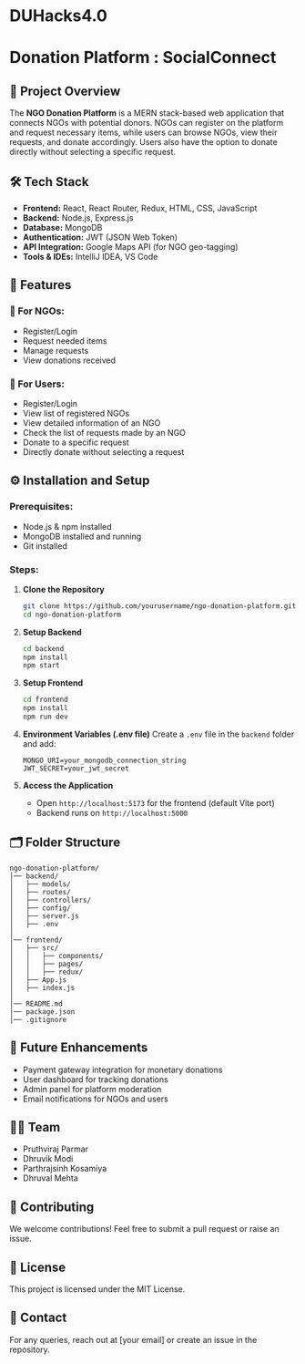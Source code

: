 # DUHacks4.0
# Donation Platform : SocialConnect

## 📌 Project Overview
The **NGO Donation Platform** is a MERN stack-based web application that connects NGOs with potential donors. NGOs can register on the platform and request necessary items, while users can browse NGOs, view their requests, and donate accordingly. Users also have the option to donate directly without selecting a specific request.

## 🛠 Tech Stack
- **Frontend:** React, React Router, Redux, HTML, CSS, JavaScript
- **Backend:** Node.js, Express.js
- **Database:** MongoDB
- **Authentication:** JWT (JSON Web Token)
- **API Integration:** Google Maps API (for NGO geo-tagging)
- **Tools & IDEs:** IntelliJ IDEA, VS Code

## 🚀 Features
### 🔹 For NGOs:
- Register/Login
- Request needed items
- Manage requests
- View donations received

### 🔹 For Users:
- Register/Login
- View list of registered NGOs
- View detailed information of an NGO
- Check the list of requests made by an NGO
- Donate to a specific request
- Directly donate without selecting a request

## ⚙️ Installation and Setup
### Prerequisites:
- Node.js & npm installed
- MongoDB installed and running
- Git installed

### Steps:
1. **Clone the Repository**
   ```sh
   git clone https://github.com/yourusername/ngo-donation-platform.git
   cd ngo-donation-platform
   ```

2. **Setup Backend**
   ```sh
   cd backend
   npm install
   npm start
   ```

3. **Setup Frontend**
   ```sh
   cd frontend
   npm install
   npm run dev
   ```

4. **Environment Variables (.env file)**
   Create a `.env` file in the `backend` folder and add:
   ```env
   MONGO_URI=your_mongodb_connection_string
   JWT_SECRET=your_jwt_secret
   ```

5. **Access the Application**
   - Open `http://localhost:5173` for the frontend (default Vite port)
   - Backend runs on `http://localhost:5000`

## 🗂 Folder Structure
```
ngo-donation-platform/
│── backend/
│   ├── models/
│   ├── routes/
│   ├── controllers/
│   ├── config/
│   ├── server.js
│   ├── .env
│
│── frontend/
│   ├── src/
│   │   ├── components/
│   │   ├── pages/
│   │   ├── redux/
│   ├── App.js
│   ├── index.js
│
│── README.md
│── package.json
│── .gitignore
```

## 🎯 Future Enhancements
- Payment gateway integration for monetary donations
- User dashboard for tracking donations
- Admin panel for platform moderation
- Email notifications for NGOs and users

## 👨‍💻 Team
- Pruthviraj Parmar
- Dhruvik Modi
- Parthrajsinh Kosamiya
- Dhruval Mehta
  
## 🤝 Contributing
We welcome contributions! Feel free to submit a pull request or raise an issue.

## 📜 License
This project is licensed under the MIT License.

## 📩 Contact
For any queries, reach out at [your email] or create an issue in the repository.
